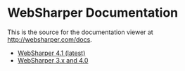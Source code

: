 # WebSharper Documentation

This is the source for the documentation viewer at http://websharper.com/docs.

* [WebSharper 4.1 (latest)](websharper41/README.md)
* [WebSharper 3.x and 4.0](websharper3x/README.md)
